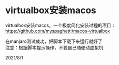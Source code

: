# virtualbox安装macos

virtualbox安装macos，一个极度简化安装过程的项目：  
https://github.com/myspaghetti/macos-virtualbox  

在manjaro测试成功，把脚本下载下来运行就好了  
注意：根据脚本提示操作，不要自己随便动虚拟机  


2021/8/1  
